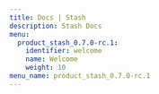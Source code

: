 ```yaml
---
title: Docs | Stash
description: Stash Docs
menu:
  product_stash_0.7.0-rc.1:
    identifier: welcome
    name: Welcome
    weight: 10
menu_name: product_stash_0.7.0-rc.1
---
```


